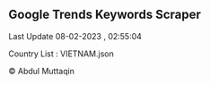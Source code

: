 

## Google Trends Keywords Scraper 
 
Last Update 08-02-2023 , 02:55:04

Country List :
VIETNAM.json



© Abdul Muttaqin 
